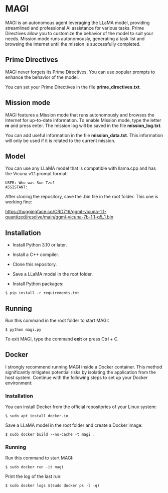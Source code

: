 # MAGI

MAGI is an autonomous agent leveraging the LLaMA model, providing streamlined and professional AI assistance for various tasks. Prime Directives allow you to customize the behavior of the model to suit your needs. Mission mode runs autonomously, generating a task list and browsing the Internet until the mission is successfully completed.

## Prime Directives

MAGI never forgets its Prime Directives. You can use popular prompts to enhance the behavior of the model. 

You can set your Prime Directives in the file **prime_directives.txt**. 

## Mission mode

MAGI features a Mission mode that runs autonomously and browses the Internet for up-to-date information. To enable Mission mode, type the letter **m** and press enter. The mission log will be saved in the file **mission_log.txt**.

You can add useful information in the file **mission_data.txt**. This information will only be used if it is related to the current mission.

## Model 

You can use any LLaMA model that is compatible with llama.cpp and has the Vicuna v1.1 prompt format:

```
USER: Who was Sun Tzu?
ASSISTANT: 
```

After cloning the repository, save the .bin file in the root folder. This one is working fine:

https://huggingface.co/CRD716/ggml-vicuna-1.1-quantized/resolve/main/ggml-vicuna-7b-1.1-q5_1.bin

## Installation

- Install Python 3.10 or later.

- Install a C++ compiler.

- Clone this repository.

- Save a LLaMA model in the root folder.

- Install Python packages:

```
$ pip install -r requirements.txt
```

## Running

Run this command in the root folder to start MAGI:

```
$ python magi.py
```

To exit MAGI, type the command **exit** or press Ctrl + C.

## Docker

I strongly recommend running MAGI inside a Docker container. This method significantly mitigates potential risks by isolating the application from the host system. Continue with the following steps to set up your Docker environment:

### Installation

You can install Docker from the official repositories of your Linux system:

```
$ sudo apt install docker.io
```

Save a LLaMA model in the root folder and create a Docker image:

```
$ sudo docker build --no-cache -t magi .
```

### Running

Run this command to start MAGI:

```
$ sudo docker run -it magi
```

Print the log of the last run:

```
$ sudo docker logs $(sudo docker ps -l -q)
```


